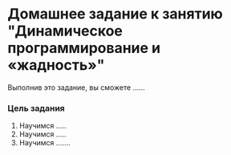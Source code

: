 # Домашнее задание к занятию "Динамическое программирование и «жадность»"

Выполнив это задание, вы сможете ......

### Цель задания

1. Научимся .....
2. Научимся .....
3. Научимся .......

